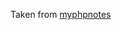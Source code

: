 Taken from [myphpnotes](https://www.myphpnotes.com/post/sign-in-with-linkedin-integration-using-linkedin-api-v)
